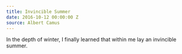 ```yaml
---
title: Invincible Summer
date: 2016-10-12 00:00:00 Z
source: Albert Camus
---
```


In the depth of winter, I finally learned that within me lay an invincible summer. 